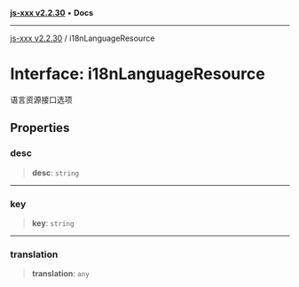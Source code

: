 [**js-xxx v2.2.30**](../README.md) • **Docs**

***

[js-xxx v2.2.30](../README.md) / i18nLanguageResource

# Interface: i18nLanguageResource

语言资源接口选项

## Properties

### desc

> **desc**: `string`

***

### key

> **key**: `string`

***

### translation

> **translation**: `any`
